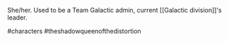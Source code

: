 She/her. Used to be a Team Galactic admin, current [[Galactic division]]'s leader.

#characters #theshadowqueenofthedistortion 